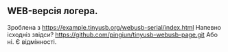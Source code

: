 ## WEB-версія логера.

Зроблена з https://example.tinyusb.org/webusb-serial/index.html
Напевно ісходніз звідси?
https://github.com/pingiun/tinyusb-webusb-page.git
Або ні. Є відмінності.

